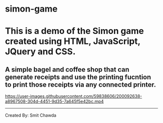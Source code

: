 # simon-game

# This is a demo of the Simon game created using HTML, JavaScript, JQuery and CSS.

## A simple bagel and coffee shop that can generate receipts and use the printing fucntion to print those receipts via any connected printer.

https://user-images.githubusercontent.com/59838606/200092638-a8967508-304d-4451-9d35-7a645f5e42bc.mp4


------------------------------------------------------------------------------------------------
Created By: Smit Chawda
